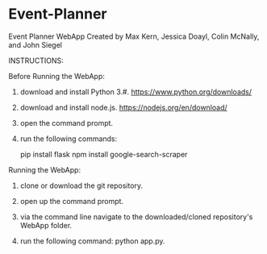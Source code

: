 # Event-Planner
Event Planner WebApp Created by Max Kern, Jessica Doayl, Colin McNally, and John Siegel

INSTRUCTIONS:

Before Running the WebApp:

1) download and install Python 3.#.  https://www.python.org/downloads/

2) download and install node.js.  https://nodejs.org/en/download/

3) open the command prompt.

4) run the following commands: 

      pip install flask
      npm install google-search-scraper

Running the WebApp:

1) clone or download the git repository.

2) open up the command prompt.

2) via the command line navigate to the downloaded/cloned repository's WebApp folder.

3) run the following command: python app.py.
